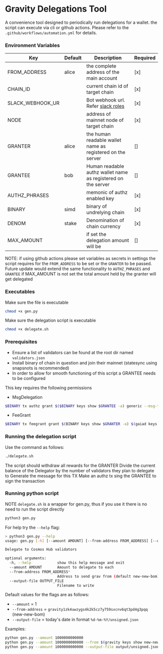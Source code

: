 # Gravity Delegations Tool

A convenience tool designed to periodically run delegations for a wallet.
the script can execute via cli or github actions.
Please refer to the `.github/workflows/automation.yml` for details.

### Environment Variables

| Key              | Default | Description                                                                                                | Required |
| ---------------- | ------- | ---------------------------------------------------------------------------------------------------------- | -------- |
| FROM_ADDRESS     | alice   | the complete address of the main account                                                                   | [x]      |
| CHAIN_ID         |         | current chain id of target chain                                                                           | [x]      |
| SLACK_WEBHOOK_UR |         | Bot webhook url. Refer [slack roles](https://slack.com/help/articles/360018112273-Types-of-roles-in-Slack) | [x]      |
| NODE             |         | address of mainnet node of target chain                                                                    | [x]      |
| GRANTER          | alice   | the human readable wallet name as registered on the server                                                 | []       |
| GRANTEE          | bob     | Human readable authz wallet name as registered on the server                                               | []       |
| AUTHZ_PHRASES    |         | memonic of authz enabled key                                                                               | [x]      |
| BINARY           | simd    | binary of undrelying chain                                                                                 | [x]      |
| DENOM            | stake   | Denomination of chain currency                                                                             | [x]      |
| MAX_AMOUNT       |         | if set the delegation amount will be                                                                       | []       |

NOTE: if using github actions please set variables as secrets in settings
the script requires for the `FROM_ADDRESS` to be set or the `GRANTER` to be passed. Future update would extend the same functionality to `AUTHZ_PHRASES` and `GRANTEE`
if MAX_AMOUNT is not set the total amount held by the granter will get delegated

### Executables

Make sure the file is executable

```bash
chmod +x gen.py
```

Make sure the delegation script is executable

```bash
chmod +x delegate.sh
```

### Prerequisites

- Ensure a list of validators can be found at the root dir named `validators.json`
- Install binary of chain in question and join their mainnet (statesync using snapsnots is recommended)
- In order to allow for smooth functioning of this script a GRANTEE needs to be configured

This key requires the following permissions

- MsgDelegation

```bash
$BINARY tx authz grant $($BINARY keys show $GRANTEE -a) generic --msg-type=/cosmos.gov.v1beta1.MsgDelegation --from $GRANTER --fees 200$DENOM
```

- FeeGrant

```bash
$BINARY tx feegrant grant $(BINARY keys show $GRANTER -a) $(gaiad keys show $GRANTEE -a) --spend-limit 10000uatom --expiration 2023-01-30T15:04:05Z --fees 200$DENOM
```

### Running the delegation script

Use the command as follows:

```bash
./delegate.sh
```

The script should withdraw all rewards for the GRANTER
Divide the current balance of the Delegator by the number of validators they plan to delegate to
Generate the message for this TX
Make an authz tx sing the GRANTEE to sign the transaction

### Running python script

NOTE `delegate.sh` is a wrapper for gen.py, thus if you use it there is no need to run the script directly

```bash
python3 gen.py
```

For help try the `--help` flag:

```bash
> python3 gen.py --help
usage: gen.py [-h] [--amount AMOUNT] [--from-address FROM_ADDRESS] [--output-file OUTPUT_FILE]

Delegate to Cosmos Hub validators

optional arguments:
  -h, --help            show this help message and exit
  --amount AMOUNT       Amount to delegate to each
  --from-address FROM_ADDRESS*
                        Address to send grav from (default new-new-bom)
  --output-file OUTPUT_FILE
                        Filename to write
```

Default values for the flags are as follows:

- `--amount` = 1
- `--from-address` = `gravity1zk4uwzygs4k2k5cz7y759sxcnv6qt3pd4g3pqq` (new-new-bom)
- `--output-file` = today's date in format `%d-%m-%Y/unsigned.json`

Examples:

```bash
python gen.py --amount 1000000000000
python gen.py --amount 1000000000000 --from $(gravity keys show new-new-bom -a)
python gen.py --amount 1000000000000 --output-file output/unsigned.json
```
